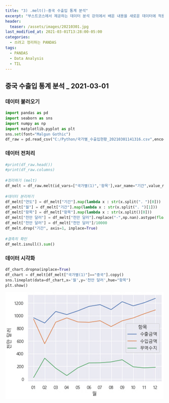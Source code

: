 ```yaml
---
title: "3) .melt()-중국 수출입 통계 분석"
excerpt: "부스트코스에서 제공하는 데이터 분석 강의에서 배운 내용을 새로운 데이터에 적용해보았습니다."
header:
  teaser: /assets/images/20210301.jpg
last_modified_at: 2021-03-01T13:28:00-05:00
categories:
  - 쓰려고 정리하는 PANDAS
tags:
  - PANDAS
  - Data Analysis
  - TIL
---
```


## 중국 수출입 통계 분석 _ 2021-03-01

### 데이터 불러오기
```python
import pandas as pd
import seaborn as sns
import numpy as np
import matplotlib.pyplot as plt
sns.set(font="Malgun Gothic")
df_raw = pd.read_csv("C:/Python/국가별_수출입현황_20210301141316.csv",encoding='euc-kr')
```
### 데이터 전처리
```python
#print(df_raw.head())
#print(df_raw.columns)

#정리하기 (melt)
df_melt = df_raw.melt(id_vars=["국가별(1)",'항목'],var_name="기간",value_name='천만 달러')

#데이터 분리하기
df_melt["연도"] = df_melt["기간"].map(lambda x : str(x.split(". ")[0]))
df_melt["월"] = df_melt["기간"].map(lambda x : str(x.split(". ")[1]))
df_melt["항목"] = df_melt["항목"].map(lambda x : str(x.split()[0]))
df_melt["천만 달러"] = df_melt["천만 달러"].replace("-",np.nan).astype(float)
df_melt["천만 달러"] = df_melt["천만 달러"]/10000
df_melt.drop("기간", axis=1, inplace=True)

#결측치 확인
df_melt.isnull().sum()
```

### 데이터 시각화
```python
df_chart.dropna(inplace=True)
df_chart = df_melt[df_melt["국가별(1)"]=="중국"].copy()
sns.lineplot(data=df_chart,x='월',y='천만 달러',hue="항목")
plt.show()
```   


![Data Visualization](/assets/images/20210301.jpg "중국 수출입 통계 분석")  
